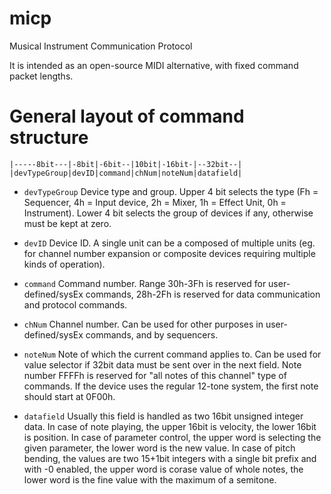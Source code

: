 # micp
Musical Instrument Communication Protocol

It is intended as an open-source MIDI alternative, with fixed command packet lengths.

# General layout of command structure

```
|-----8bit---|-8bit|-6bit--|10bit|-16bit-|--32bit--|
|devTypeGroup|devID|command|chNum|noteNum|datafield|
```

 * `devTypeGroup`
Device type and group. Upper 4 bit selects the type (Fh = Sequencer, 4h = Input device, 2h = Mixer, 1h = Effect Unit, 0h = Instrument). Lower 4 bit selects the group of devices if any, otherwise must be kept at zero.

 * `devID`
Device ID. A single unit can be a composed of multiple units (eg. for channel number expansion or composite devices requiring multiple kinds of operation).

 * `command`
Command number. Range 30h-3Fh is reserved for user-defined/sysEx commands, 28h-2Fh is reserved for data communication and protocol commands.

 * `chNum`
Channel number. Can be used for other purposes in user-defined/sysEx commands, and by sequencers.

 * `noteNum`
Note of which the current command applies to. Can be used for value selector if 32bit data must be sent over in the next field. Note number FFFFh is reserved for "all notes of this channel" type of commands. If the device uses the regular 12-tone system, the first note should start at 0F00h.

 * `datafield`
Usually this field is handled as two 16bit unsigned integer data. In case of note playing, the upper 16bit is velocity, the lower 16bit is position. In case of parameter control, the upper word is selecting the given parameter, the lower word is the new value. In case of pitch bending, the values are two 15+1bit integers with a single bit prefix and with -0 enabled, the upper word is corase value of whole notes, the lower word is the fine value with the maximum of a semitone.

